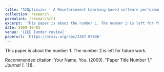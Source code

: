 ```yaml
---
title: "AIOptimizer - A Reinforcement Learning-based software performance optimisation prototype for cost minimisation"
collection: research
permalink: /research/r1
excerpt: 'This paper is about the number 1. The number 2 is left for future work.'
date: 2009-10-01
venue: 'IEEE [under review]'
paperurl: 'https://arxiv.org/abs/2307.07846'
---
```

This paper is about the number 1. The number 2 is left for future work.

Recommended citation: Your Name, You. (2009). "Paper Title Number 1." <i>Journal 1</i>. 1(1).